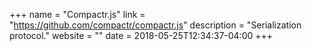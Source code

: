 +++
name = "Compactr.js"
link = "https://github.com/compactr/compactr.js"
description = "Serialization protocol."
website = ""
date = 2018-05-25T12:34:37-04:00
+++
